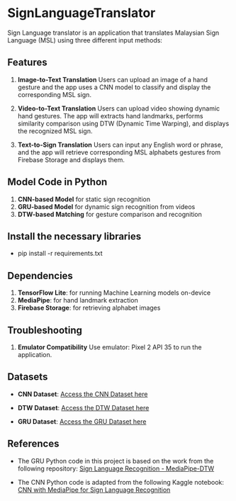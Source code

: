 # SignLanguageTranslator
Sign Language translator is an application that translates Malaysian Sign Language (MSL) using three different input methods:

## Features
1. **Image-to-Text Translation**
Users can upload an image of a hand gesture and the app uses a CNN model to classify and display the corresponding MSL sign.

2. **Video-to-Text Translation**
Users can upload video showing dynamic hand gestures. The app will extracts hand landmarks, performs similarity comparison using DTW (Dynamic Time Warping), and displays the recognized MSL sign.

3. **Text-to-Sign Translation**
Users can input any English word or phrase, and the app will retrieve corresponding MSL alphabets gestures from Firebase Storage and displays them.

## Model Code in Python
1. **CNN-based Model** for static sign recognition
2. **GRU-based Model** for dynamic sign recognition from videos
3. **DTW-based Matching** for gesture comparison and recognition

## Install the necessary libraries
- pip install -r requirements.txt

## Dependencies
1. **TensorFlow Lite**: for running Machine Learning models on-device
2. **MediaPipe**: for hand landmark extraction
3. **Firebase Storage**: for retrieving alphabet images

## Troubleshooting
1. **Emulator Compatibility**
Use emulator: Pixel 2 API 35 to run the application.

## Datasets

- **CNN Dataset**: [Access the CNN Dataset here](https://drive.google.com/drive/folders/1h8CXGAoSUsWgTsVwa58K-KKqddNv-BjX?usp=sharing)
  
- **DTW Dataset**: [Access the DTW Dataset here](https://drive.google.com/drive/folders/1J27zedBWzrXRV5TQ_qR2ZWQeMnSSX9ei?usp=sharing)

- **GRU Dataset**: [Access the GRU Dataset here](https://drive.google.com/drive/folders/17G444kZ6pWQ05wJ9bF2xO2jpTGE7nZgm?usp=sharing)

## References

- The GRU Python code in this project is based on the work from the following repository:
  [Sign Language Recognition - MediaPipe-DTW](https://github.com/gabguerin/Sign-Language-Recognition--MediaPipe-DTW/tree/master)

- The CNN Python code is adapted from the following Kaggle notebook:
  [CNN with MediaPipe for Sign Language Recognition](https://www.kaggle.com/code/mlanangafkaar/cnn-with-mediapipe-for-sign-language-recognition/notebook)




